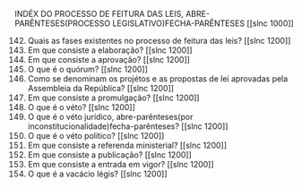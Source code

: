 INDÉX DO PROCESSO DE FEITURA DAS LEIS, ABRE-PARÊNTESES(PROCESSO LEGISLATIVO)FECHA-PARÊNTESES
[[slnc 1000]]


142. Quais as fases existentes no processo de feitura das leis? [[slnc 1200]]
143. Em que consiste a elaboração? [[slnc 1200]]
144. Em que consiste a aprovação? [[slnc 1200]]
145. O que é o quórum? [[slnc 1200]]
146. Como se denominam os projétos e as propostas de lei aprovadas pela Assembleia da República? [[slnc 1200]]
147. Em que consiste a promulgação? [[slnc 1200]]
148. O que é o véto? [[slnc 1200]]
149. O que é o véto jurídico, abre-parênteses(por inconstitucionalidade)fecha-parênteses? [[slnc 1200]]
150. O que é o véto político? [[slnc 1200]]
151. Em que consiste a referenda ministerial? [[slnc 1200]]
152. Em que consiste a publicação? [[slnc 1200]]
153. Em que consiste a entrada em vigor? [[slnc 1200]]
154. O que é a vacácio légis? [[slnc 1200]]
